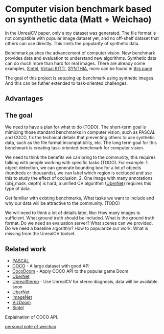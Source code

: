 # Computer vision benchmark based on synthetic data (Matt + Weichao)

In the UnrealCV paper, only a toy dataset was generated. The file format is not compatible with popular image dataset yet, and no off-shelf dataset that others can use directly. This limits the popularity of synthetic data.

Benchmark pushes the advancement of computer vision. New benchmark provides data and evaluation to understand new algorithms. Synthetic data can do much more than hard for real images. There are already some examples, [Sintel](http://sintel.is.tue.mpg.de), [Virtual KITTI](http://www.xrce.xerox.com/Our-Research/Computer-Vision/Proxy-Virtual-Worlds), [SYNTHIA](http://synthia-dataset.net), more can be found in [this page](https://github.com/unrealcv/synthetic-computer-vision)

The goal of this project is setuping up benchmark using synthetic images. And this can be futher extended to task-oriented challenges.

## Advantages


## The goal

We need to have a plan for what to do (TODO). The short-term goal is mimicing those standard benchmarks in computer vision, such as PASCAL and COCO, fix the technical details that preventing others to use synthetic data, such as the file format incompatibility, etc. The long term goal for this benchmark is creating task-oriented benchmark for computer vision.

We need to think the benefits we can bring to the community, this requires talking with people working with specific tasks (TODO). For example: 1. object detection, we can generate bounding box for a lot of objects (hundreds or thousands), we can label which region is occluded and use this to study the effect of occlusion. 2. One image with many annotations (obj_mask, depth) is hard, a unified CV algorithm ([UberNet](https://arxiv.org/abs/1609.02132)) requires this type of data.

Get familiar with existing benchmarks, What tasks we want to include and why our data will be attractive to the community. (TODO) 

We will need to think a lot of details later, like: How many images is sufficient. What ground truth should be included. What is the ground truth format. Do we need an evaluation server? What scenes can we provided. Do we need a baseline algorithm? How to popularize our work. What is missing from the UnrealCV toolset. 

## Related work
- [PASCAL](http://host.robots.ox.ac.uk/pascal/VOC/)
- [COCO](http://mscoco.org/) - A large dataset with good API
- [CocoDoom](https://arxiv.org/abs/1610.02431) - Apply COCO API to the popular game Doom
- [UberNet](https://arxiv.org/abs/1609.02132)
- [UnrealStereo](https://arxiv.org/abs/1612.04647) - Use UnrealCV for stereo diagnosis, data will be available soon
- [UberNet](https://arxiv.org/abs/1609.02132)
- [ImageNet]()
- [VizDoom]()
- [Sintel](http://sintel.is.tue.mpg.de)

Explaination of COCO API.


[personal note of weichao](https://hackmd.io/AwQwLAbGDMBmIFoCcYDGBTBYCsAmJCARrtBFmIcEgOwAmaISSQA=)